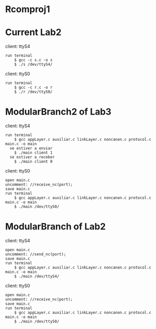 Rcomproj1
===========================

  Current Lab2
==================

client: ttyS4

    run terminal
        $ gcc -c s.c -o s
        $ ./s /dev/ttyS4/

client: ttyS0

    run terminal
        $ gcc -c r.c -o r
        $ ./r /dev/ttyS0/ 


  ModularBranch2 of Lab3
==================

client: ttyS4

    run terminal
        $ gcc appLayer.c auxiliar.c linkLayer.c noncanon.c protocol.c main.c -o main
      se estiver a enviar  
        $ ./main client 1
      se estiver a receber
        $ ./main client 0
    
client: ttyS0

    open main.c
    uncomment: //receive_nc(port);
    save main.c
    run terminal
        $ gcc appLayer.c auxiliar.c linkLayer.c noncanon.c protocol.c main.c -o main
        $ ./main /dev/ttyS0/


  ModularBranch of Lab2
==================

client: ttyS4

    open main.c
    uncomment: //send_nc(port);
    save main.c
    run terminal
        $ gcc appLayer.c auxiliar.c linkLayer.c noncanon.c protocol.c main.c -o main
        $ ./main /dev/ttyS4/
    
client: ttyS0

    open main.c
    uncomment: //receive_nc(port);
    save main.c
    run terminal
        $ gcc appLayer.c auxiliar.c linkLayer.c noncanon.c protocol.c main.c -o main
        $ ./main /dev/ttyS0/
